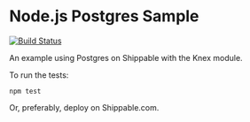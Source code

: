 Node.js Postgres Sample 
=================

[![Build Status](https://apibeta.shippable.com/projects/54e58b0e91426fd6a78debd6/badge?branchName=master)](https://appbeta.shippable.com/projects/54e58b0e91426fd6a78debd6/builds/latest)

An example using Postgres on Shippable with the Knex module.

To run the tests:

`npm test`

Or, preferably, deploy on Shippable.com.
